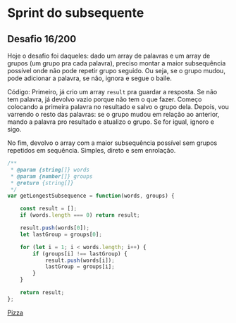 # Sprint do subsequente

## Desafio 16/200

Hoje o desafio foi daqueles: dado um array de palavras e um array de grupos (um grupo pra cada palavra), preciso montar a maior subsequência possível onde não pode repetir grupo seguido. Ou seja, se o grupo mudou, pode adicionar a palavra, se não, ignora e segue o baile.

Código:
Primeiro, já crio um array `result` pra guardar a resposta. Se não tem palavra, já devolvo vazio porque não tem o que fazer. Começo colocando a primeira palavra no resultado e salvo o grupo dela. Depois, vou varrendo o resto das palavras: se o grupo mudou em relação ao anterior, mando a palavra pro resultado e atualizo o grupo. Se for igual, ignoro e sigo.

No fim, devolvo o array com a maior subsequência possível sem grupos repetidos em sequência. Simples, direto e sem enrolação.

```javascript
/**
 * @param {string[]} words
 * @param {number[]} groups
 * @return {string[]}
 */
var getLongestSubsequence = function(words, groups) {

    const result = [];
    if (words.length === 0) return result;

    result.push(words[0]); 
    let lastGroup = groups[0];

    for (let i = 1; i < words.length; i++) {
        if (groups[i] !== lastGroup) {
            result.push(words[i]);
            lastGroup = groups[i];
        }
    }

    return result;
};
```



[Pizza](https://leetcode.com/problems/longest-unequal-adjacent-groups-subsequence-i/submissions/1634246918)